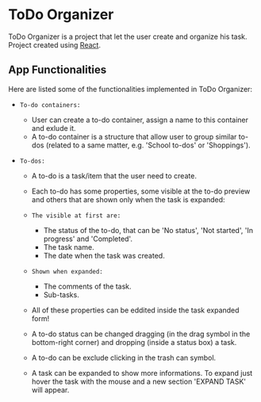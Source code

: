 # ToDo Organizer

ToDo Organizer is a project that let the user create and organize his task. Project created using [React](https://reactjs.org/).

## App Functionalities

Here are listed some of the functionalities implemented in ToDo Organizer:
- `To-do containers:`

    - User can create a to-do container, assign a name to this container and exlude it.
    - A to-do container is a structure that allow user to group similar to-dos (related to a same matter, e.g. 'School to-dos' or 'Shoppings').

- `To-dos:`

    - A to-do is a task/item that the user need to create. 
    - Each to-do has some properties, some visible at the to-do preview and others that are shown only when the task is expanded:
    
    - `The visible at first are:`
      - The status of the to-do, that can be 'No status', 'Not started', 'In progress' and 'Completed'.
      - The task name.
      - The date when the task was created.
    
    - `Shown when expanded:` 
      - The comments of the task.
      - Sub-tasks.

    - All of these properties can be eddited inside the task expanded form!
    - A to-do status can be changed dragging (in the drag symbol in the bottom-right corner) and dropping (inside a status box) a task.
    - A to-do can be exclude clicking in the trash can symbol.
    - A task can be expanded to show more informations. To expand just hover the task with the mouse and a new section 'EXPAND TASK' will appear.
